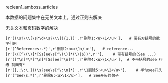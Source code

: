 reclean1_amboss_articles

本数据的问题集中在无关文本上，通过正则去解决

无关文本和页码数字的解决

```
[r'((\s?\\\[\s?\d+\s?\\\]){1,})',r'删除1:<u>\1</u>'],   # 带有方括号的数字引用
[r'(^References:.*)',r'删除2:<u>\1</u>'],   # reference...
[r'(\([^\(\)]*[Ss]ee\s[^\(\)]*(\)|$))',r''],    # 带有括号的(See ...)
[r'([^\n]*\*[^\n]*[Ss]ee[^\n]*)',r'删除4:<u>\1</u>'],  # 不带括号的see 行级 前面有*
[r'([,;\:\.])(\s?see\s[^\:\n]*)',r'\1删除5:<u>\2</u>'],    # 半句see开头
[r'(^See\s.*)',r'删除6:<u>\1</u>'],   # See开头的句子
```

